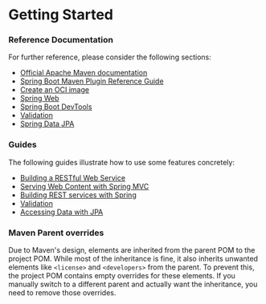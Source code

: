 # Getting Started

### Reference Documentation
For further reference, please consider the following sections:

* [Official Apache Maven documentation](https://maven.apache.org/guides/index.html)
* [Spring Boot Maven Plugin Reference Guide](https://docs.spring.io/spring-boot/3.4.9-SNAPSHOT/maven-plugin)
* [Create an OCI image](https://docs.spring.io/spring-boot/3.4.9-SNAPSHOT/maven-plugin/build-image.html)
* [Spring Web](https://docs.spring.io/spring-boot/3.4.9-SNAPSHOT/reference/web/servlet.html)
* [Spring Boot DevTools](https://docs.spring.io/spring-boot/3.4.9-SNAPSHOT/reference/using/devtools.html)
* [Validation](https://docs.spring.io/spring-boot/3.4.9-SNAPSHOT/reference/io/validation.html)
* [Spring Data JPA](https://docs.spring.io/spring-boot/3.4.9-SNAPSHOT/reference/data/sql.html#data.sql.jpa-and-spring-data)

### Guides
The following guides illustrate how to use some features concretely:

* [Building a RESTful Web Service](https://spring.io/guides/gs/rest-service/)
* [Serving Web Content with Spring MVC](https://spring.io/guides/gs/serving-web-content/)
* [Building REST services with Spring](https://spring.io/guides/tutorials/rest/)
* [Validation](https://spring.io/guides/gs/validating-form-input/)
* [Accessing Data with JPA](https://spring.io/guides/gs/accessing-data-jpa/)

### Maven Parent overrides

Due to Maven's design, elements are inherited from the parent POM to the project POM.
While most of the inheritance is fine, it also inherits unwanted elements like `<license>` and `<developers>` from the parent.
To prevent this, the project POM contains empty overrides for these elements.
If you manually switch to a different parent and actually want the inheritance, you need to remove those overrides.

